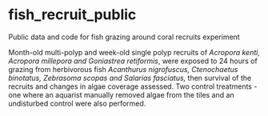 # fish_recruit_public
Public data and code for fish grazing around coral recruits experiment 

Month-old multi-polyp and week-old single polyp recruits of _Acropora kenti, Acropora millepora and Goniastrea retiformis_, were exposed to 24 hours of grazing from herbivorous fish _Acanthurus nigrofuscus, Ctenochaetus binotatus, Zebrasoma scopas and Salarias fasciatus,_ then survival of the recruits and changes in algae coverage assessed. Two control treatments - one where an aquarist manually removed algae from the tiles and an undisturbed control were also performed. 
